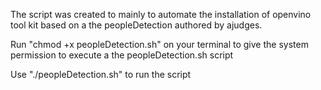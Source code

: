The script was created to mainly to automate the installation of openvino tool kit based on a the peopleDetection authored by ajudges. 


Run "chmod +x peopleDetection.sh" on your terminal  to give the system permission to execute a the peopleDetection.sh script

Use "./peopleDetection.sh" to run the script
